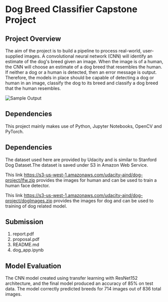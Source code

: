 [//]: # "Image References"

[image1]: ./images/sample_dog_output.png "Sample Output"

# Dog Breed Classifier Capstone Project

## Project Overview

The aim of the project is to build a pipeline to process real-world, user-supplied images. A convolutional neural network (CNN) will identify an estimate of the dog's breed given an image. When the image is of a human, the CNN will choose an estimate of a dog breed that resembles the human. If neither a dog or a human is detected, then an error message is output. Therefore, the models in place should be capable of detecting a dog or human in an image, classify the dog to its breed and classify a dog breed that the human resembles. 

![Sample Output][image1]


## Dependencies

This project mainly makes use of Python, Jupyter Notebooks, OpenCV and PyTorch.

## Dependencies

The dataset used here are provided by Udacity and is similar to Stanford Dog Dataset.The dataset is saved under S3 in Amazon Web Service.

This link https://s3-us-west-1.amazonaws.com/udacity-aind/dog-project/lfw.zip provides the images for human and can be used to train a human face detector.

This link https://s3-us-west-1.amazonaws.com/udacity-aind/dog-project/dogImages.zip provides the images for dog and can be used to training of dog related model.

## Submission

1. report.pdf
2. proposal.pdf
3. README.md
4. dog_app.ipynb

## Model Evaluation

The CNN model created using transfer learning with ResNet152 architecture, and the final model produced an accuracy of 85% on test data. The model correctly predicted breeds for 714 images out of 836 total images.